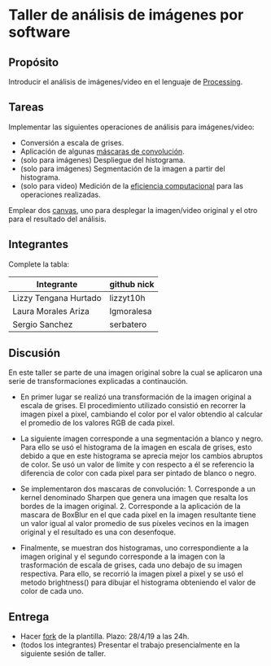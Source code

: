 # Taller de análisis de imágenes por software

## Propósito

Introducir el análisis de imágenes/video en el lenguaje de [Processing](https://processing.org/).

## Tareas

Implementar las siguientes operaciones de análisis para imágenes/video:

* Conversión a escala de grises.
* Aplicación de algunas [máscaras de convolución](https://en.wikipedia.org/wiki/Kernel_(image_processing)).
* (solo para imágenes) Despliegue del histograma.
* (solo para imágenes) Segmentación de la imagen a partir del histograma.
* (solo para video) Medición de la [eficiencia computacional](https://processing.org/reference/frameRate.html) para las operaciones realizadas.

Emplear dos [canvas](https://processing.org/reference/PGraphics.html), uno para desplegar la imagen/video original y el otro para el resultado del análisis.

## Integrantes

Complete la tabla:

| Integrante | github nick |
|------------|-------------|
| Lizzy Tengana Hurtado | lizzyt10h |
| Laura Morales Ariza | lgmoralesa |
| Sergio Sanchez | serbatero |

## Discusión

En este taller se parte de una imagen original sobre la cual se aplicaron una serie de transformaciones explicadas a continaución.

* En primer lugar se realizó una transformación de la imagen original a escala de grises. El procedimiento utilizado consistió en recorrer la imagen pixel a pixel, cambiando el color por el valor obtendio al calcular el promedio de los valores RGB de cada pixel.

* La siguiente imagen corresponde a una segmentación a blanco y negro. Para ello se usó el histograma de la imagen en escala de grises, esto debido a que en este histograma se aprecia mejor los cambios abruptos de color. Se usó un valor de límite y con respecto a él se referencio la diferencia de color con cada pixel para ser pintado de blanco o negro.

* Se implementaron dos mascaras de convolución: 1. Corresponde a un kernel denominado Sharpen que genera una imagen que resalta los bordes de la imagen original. 2. Corresponde a la aplicación de la mascara de BoxBlur en el que cada píxel en la imagen resultante tiene un valor igual al valor promedio de sus píxeles vecinos en la imagen original y el resultado es una con desenfoque.

* Finalmente, se muestran dos histogramas, uno correspondiente a la imagen original y el segundo corresponde a la imagen con la trasformación de escala de grises, cada uno debajo de su imagen respectiva. Para ello, se recorrió la imagen pixel a pixel y se usó el metodo brightness() para dibujar el histograma obteniendo el valor de color de cada uno.


## Entrega

* Hacer [fork](https://help.github.com/articles/fork-a-repo/) de la plantilla. Plazo: 28/4/19 a las 24h.
* (todos los integrantes) Presentar el trabajo presencialmente en la siguiente sesión de taller.
